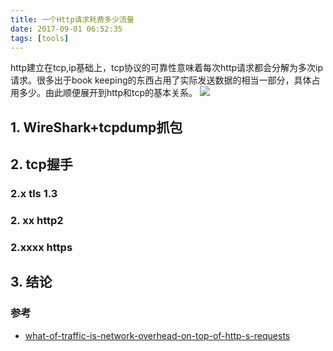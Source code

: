 ```yaml
---
title: 一个Http请求耗费多少流量
date: 2017-09-01 06:52:35
tags: [tools]
---
```


http建立在tcp,ip基础上，tcp协议的可靠性意味着每次http请求都会分解为多次ip请求。很多出于book keeping的东西占用了实际发送数据的相当一部分，具体占用多少。由此顺便展开到http和tcp的基本关系。
![](http://odzl05jxx.bkt.clouddn.com/Cg-4V1Kg7NCIMLH-AAwW6gNGe9cAAOB4AFTanwADBcC664.jpg?imageView2/2/w/600)
<!--more-->

## 1. WireShark+tcpdump抓包

## 2. tcp握手

### 2.x tls 1.3
### 2. xx http2
### 2.xxxx https


## 3. 结论





### 参考
- [what-of-traffic-is-network-overhead-on-top-of-http-s-requests](https://stackoverflow.com/questions/3613989/what-of-traffic-is-network-overhead-on-top-of-http-s-requests)
